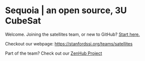 # Sequoia | an open source, 3U CubeSat
Welcome. Joining the satellites team, or new to GitHub? [Start here.](START_HERE.md)

Checkout our webpage: https://stanfordssi.org/teams/satellites

Part of the team? Check out our [ZenHub Project](https://app.zenhub.com/workspaces/sequoia-5f0fbef524ff680017a85a6e/board)

